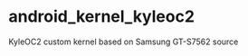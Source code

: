 android_kernel_kyleoc2
======================

KyleOC2 custom kernel based on Samsung GT-S7562 source
